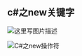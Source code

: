 ﻿## c#之new关键字 ##

![这里写图片描述](https://imgconvert.csdnimg.cn/aHR0cDovL2ltZy5ibG9nLmNzZG4ubmV0LzIwMTYwMjA1MTkwMTU1Njk1?x-oss-process=image/format,png)

![C#之new操作符](https://imgconvert.csdnimg.cn/aHR0cDovL2ltZy5ibG9nLmNzZG4ubmV0LzIwMTYwMjAzMDk0NzI4Njgy?x-oss-process=image/format,png)
